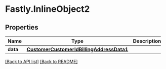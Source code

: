 # Fastly.InlineObject2

## Properties

Name | Type | Description | Notes
------------ | ------------- | ------------- | -------------
**data** | [**CustomerCustomerIdBillingAddressData1**](CustomerCustomerIdBillingAddressData1.md) |  | [optional] 


[[Back to API list]](../../README.md#endpoints) [[Back to README]](../../README.md)
